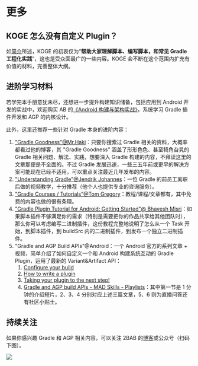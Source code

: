 # 更多

## KOGE 怎么没有自定义 Plugin？

如[简介](./README.md)所述，KOGE 的初衷仅为“**帮助大家理解脚本、编写脚本，和常见 Gradle 工程化实践**”，这也是受众面最广的一些内容。KOGE 会不断在这个范围内扩充有价值的材料，完善整体大纲。


## 进阶学习材料

若学完本手册意犹未尽，还想进一步提升构建知识储备，包括应用到 Android 开发的实战中，欢迎购买 AB 的[《Android 构建与架构实战》](https://2bab.me/zh/blog/2023-05-14-extend-android-build-zh-unevils/)，系统学习 Gradle 插件开发和 AGP 的内核设计。

此外，这里还推荐一些针对 Gradle 本身的进阶内容：

1. ["Gradle Goodness"@Mr.Haki](https://blog.mrhaki.com/search/label/Gradle%3AGoodness)：只要你搜索过 Gradle 相关的资料，大概率都看过他的博客，其 "Gradle Goodness" 涵盖了形形色色、甚至犄角旮旯的 Gradle 相关问题、解法、实践，想要深入 Gradle 构建的内容，不拜读这里的文章那便是不全面的。不过 Gradle 发展迅速，一些三五年前或更早的解决方案可能现在已经不适用，可以重点关注最近几年发布的内容。
2. ["Understanding Gradle"@Jendrik Johannes](https://www.youtube.com/channel/UCxACdAdoVVimgPoFwbdHUkQ/videos)：一位 Gradle 的前员工离职后做的视频教学，十分推荐（他个人也提供专业的咨询服务）。
3. ["Gradle Courses / Tutorials"@Tom Gregory](https://tomgregory.com/gradle-tutorials/)：教程/课程/文章都有，其中免费的内容也做的很有条理。
4. ["Gradle Plugin Tutorial for Android: Getting Started"@
Bhavesh Misri](https://www.raywenderlich.com/22198417-gradle-plugin-tutorial-for-android-getting-started#toc-anchor-001)：如果脚本插件不够满足你的需求（特别是需要把你的作品共享给其他团队时），那么你可以考虑编写二进制插件，这份教程完整地说明了怎么从一个 Task 开始，到脚本插件，到 buildSrc 内的二进制插件，到发布一个独立二进制插件。
5. "Gradle and AGP Build APIs"@Android：一个 Android 官方的系列文章 + 视频，简单介绍了如何自定义一个和 Android 构建系统互动的 Gradle Plugin，运用了最新的 Variant&Artifact API：
    1. [Configure your build](https://medium.com/androiddevelopers/gradle-and-agp-build-apis-configure-your-build-9a10db5b2262)
    2. [How to write a plugin](https://medium.com/androiddevelopers/gradle-and-agp-build-apis-how-to-write-a-plugin-1695b590e4ec)
    3. [Taking your plugin to the next step!](https://medium.com/androiddevelopers/gradle-and-agp-build-apis-taking-your-plugin-to-the-next-step-95e7bd1cd4c9)
    4. [Gradle and AGP build APIs - MAD Skills - Playlists](https://youtube.com/playlist?list=PLWz5rJ2EKKc8fyNmwKXYvA2CqxMhXqKXX)：其中第一节是 1 分钟的介绍短片，2、3、4 分别对应上述三篇文章，5、6 则为直播问答还有社区小贴士。

## 持续关注

如果你感兴趣 Gradle 和 AGP 相关内容，可以关注 2BAB 的[博客](https://2bab.me/zh/)或公众号（扫码下图）。

![](https://2bab-images.lastmayday.com/blog/%E5%85%AC%E4%BC%97%E5%8F%B7.jpg?imageslim)